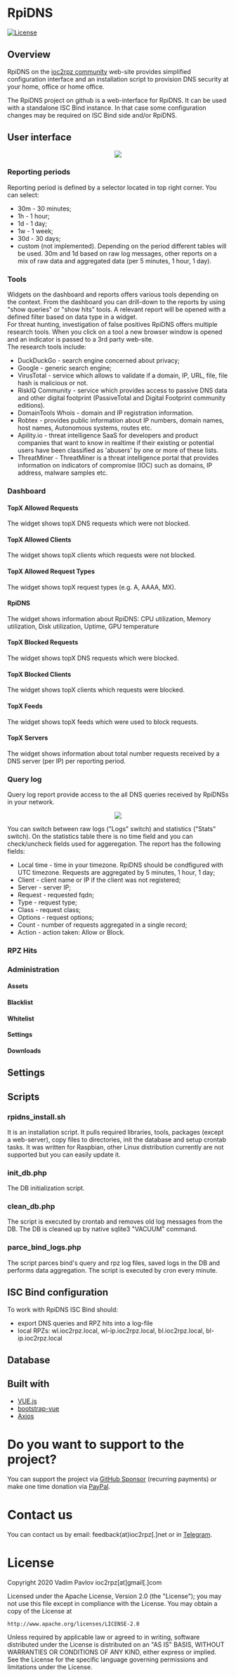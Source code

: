 #  RpiDNS
[![License](https://img.shields.io/badge/License-Apache%202.0-blue.svg)](https://opensource.org/licenses/Apache-2.0)

## Overview

RpiDNS on the [ioc2rpz community](https://ioc2rpz.net) web-site provides simplified configuration interface and an installation script to provision DNS security at your home, office or home office.  

The RpiDNS project on github is a web-interface for RpiDNS. It can be used with a standalone ISC Bind instance. In that case some configuration changes may be required on ISC Bind side and/or RpiDNS.

## User interface

<p align="center"><img src="https://ioc2rpz.net/img/RpiDNS_onprem.png"></p>

### Reporting periods
Reporting period is defined by a selector located in top right corner.
You can select:
- 30m - 30 minutes;
- 1h - 1 hour;
- 1d - 1 day;
- 1w - 1 week;
- 30d - 30 days;
- custom (not implemented).
Depending on the period different tables will be used. 30m and 1d based on raw log messages, other reports on a mix of raw data and aggregated data (per 5 minutes, 1 hour, 1 day). 
### Tools
Widgets on the dashboard and reports offers various tools depending on the context. From the dashboard you can drill-down to the reports by using "show queries" or "show hits" tools. A relevant report will be opened with a defined filter based on data type in a widget.  
For threat hunting, investigation of false positives RpiDNS offers multiple research tools. When you click on a tool a new browser window is opened and an indicator is passed to a 3rd party web-site.  
The research tools include:
- DuckDuckGo - search engine concerned about privacy;
- Google - generic search engine;
- VirusTotal - service which allows to validate if a domain, IP, URL, file, file hash is malicious or not.
- RiskIQ Community - service which provides access to passive DNS data and other digital footprint (PassiveTotal and Digital Footprint community editions).
- DomainTools Whois - domain and IP registration information.
- Robtex - provides public information about IP numbers, domain names, host names, Autonomous systems, routes etc. 
- Apility.io - threat intelligence SaaS for developers and product companies that want to know in realtime if their existing or potential users have been classified as 'abusers'​ by one or more of these lists.
- ThreatMiner - ThreatMiner is a threat intelligence portal that provides information on indicators of compromise (IOC) such as domains, IP address, malware samples etc.

### Dashboard
#### TopX Allowed Requests
The widget shows topX DNS requests which were not blocked.
#### TopX Allowed Clients
The widget shows topX clients which requests were not blocked.
#### TopX Allowed Request Types
The widget shows topX request types (e.g. A, AAAA, MX).
#### RpiDNS
The widget shows information about RpiDNS: CPU utilization, Memory utilization, Disk utilization, Uptime, GPU temperature
#### TopX Blocked Requests
The widget shows topX DNS requests which were blocked.
#### TopX Blocked Clients
The widget shows topX clients which requests were blocked.
#### TopX Feeds
The widget shows topX feeds which were used to block requests.
#### TopX Servers
The widget shows information about total number requests received by a DNS server (per IP) per reporting period.
### Query log
Query log report provide access to the all DNS queries received by RpiDNSs in your network.  

<p align="center"><img src="https://ioc2rpz.net/img/RpiDNS_qlog.png"></p>

You can switch between raw logs ("Logs" switch) and statistics ("Stats" switch). On the statistics table there is no time field and you can check/uncheck fields used for aggeregation. The report has the following fields:  
- Local time - time in your timezone. RpiDNS should be condfigured with UTC timezone. Requests are aggregated by 5 minutes, 1 hour, 1 day;
- Client - client name or IP if the client was not registered;
- Server - server IP;
- Request - requested fqdn;
- Type - request type;
- Class - request class;
- Options - request options;
- Count - number of requests aggregated in a single record;
- Action - action taken: Allow or Block.

### RPZ Hits
### Administration
#### Assets
#### Blacklist
#### Whitelist
#### Settings
#### Downloads

## Settings

## Scripts
### rpidns_install.sh
It is an installation script. It pulls required libraries, tools, packages (except a web-server), copy files to directories, init the database and setup crontab tasks.
It was written for Raspbian, other Linux distribution currently are not supported but you can easily update it.

### init_db.php
The DB initialization script.

### clean_db.php
The script is executed by crontab and removes old log messages from the DB. The DB is cleaned up by native sqlite3 "VACUUM" command.

### parce_bind_logs.php
The script parces bind's query and rpz log files, saved logs in the DB and performs data aggregation. The script is executed by cron every minute.

## ISC Bind configuration
To work with RpiDNS ISC Bind should:
- export DNS queries and RPZ hits into a log-file
- local RPZs: wl.ioc2rpz.local, wl-ip.ioc2rpz.local, bl.ioc2rpz.local, bl-ip.ioc2rpz.local

## Database

## Built with
- [VUE.js](https://vuejs.org/)
- [bootstrap-vue](https://bootstrap-vue.js.org/)
- [Axios](https://github.com/axios/axios)

# Do you want to support to the project?
You can support the project via [GitHub Sponsor](https://github.com/sponsors/Homas) (recurring payments) or make one time donation via [PayPal](https://paypal.me/ioc2rpz).

# Contact us
You can contact us by email: feedback(at)ioc2rpz[.]net or in [Telegram](https://t.me/ioc2rpz).

# License
Copyright 2020 Vadim Pavlov ioc2rpz[at]gmail[.]com

Licensed under the Apache License, Version 2.0 (the "License"); you may not use this file except in compliance with the License.
You may obtain a copy of the License at  
  
    http://www.apache.org/licenses/LICENSE-2.0  
  
Unless required by applicable law or agreed to in writing, software distributed under the License is distributed on an "AS IS" BASIS, WITHOUT WARRANTIES OR CONDITIONS OF ANY KIND, either express or implied. See the License for the specific language governing permissions and limitations under the License.
